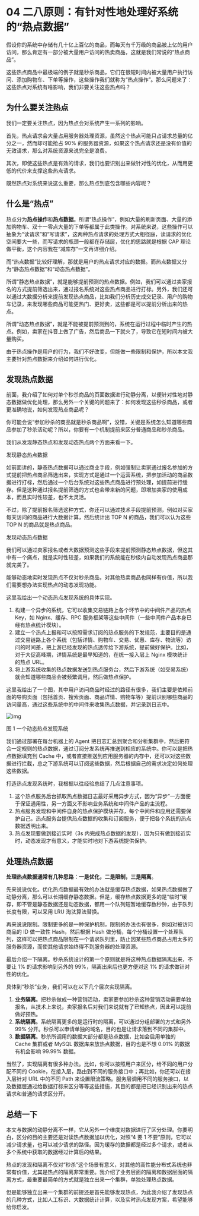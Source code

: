 # 04 二八原则：有针对性地处理好系统的“热点数据”

假设你的系统中存储有几十亿上百亿的商品，而每天有千万级的商品被上亿的用户访问，那么肯定有一部分被大量用户访问的热卖商品，这就是我们常说的“热点商品”。

这些热点商品中最极端的例子就是秒杀商品，它们在很短时间内被大量用户执行访问、添加购物车、下单等操作，这些操作我们就称为“热点操作”。那么问题来了：这些热点对系统有啥影响，我们非要关注这些热点吗？

## 为什么要关注热点

我们一定要关注热点，因为热点会对系统产生一系列的影响。

首先，热点请求会大量占用服务器处理资源，虽然这个热点可能只占请求总量的亿分之一，然而却可能抢占 90% 的服务器资源，如果这个热点请求还是没有价值的无效请求，那么对系统资源来说完全是浪费。

其次，即使这些热点是有效的请求，我们也要识别出来做针对性的优化，从而用更低的代价来支撑这些热点请求。

既然热点对系统来说这么重要，那么热点到底包含哪些内容呢？

## 什么是“热点”

热点分为**热点操作**和**热点数据**。所谓“热点操作”，例如大量的刷新页面、大量的添加购物车、双十一零点大量的下单等都属于此类操作。对系统来说，这些操作可以抽象为“读请求”和“写请求”，这两种热点请求的处理方式大相径庭，读请求的优化空间要大一些，而写请求的瓶颈一般都在存储层，优化的思路就是根据 CAP 理论做平衡，这个内容我在“减库存”一文再详细介绍。

而“热点数据”比较好理解，那就是用户的热点请求对应的数据。而热点数据又分为“静态热点数据”和“动态热点数据”。

所谓“静态热点数据”，就是能够提前预测的热点数据。例如，我们可以通过卖家报名的方式提前筛选出来，通过报名系统对这些热点商品进行打标。另外，我们还可以通过大数据分析来提前发现热点商品，比如我们分析历史成交记录、用户的购物车记录，来发现哪些商品可能更热门、更好卖，这些都是可以提前分析出来的热点。

所谓“动态热点数据”，就是不能被提前预测到的，系统在运行过程中临时产生的热点。例如，卖家在抖音上做了广告，然后商品一下就火了，导致它在短时间内被大量购买。

由于热点操作是用户的行为，我们不好改变，但能做一些限制和保护，所以本文我主要针对热点数据来介绍如何进行优化。

## 发现热点数据

前面，我介绍了如何对单个秒杀商品的页面数据进行动静分离，以便针对性地对静态数据做优化处理，那么另外一个关键的问题来了：如何发现这些秒杀商品，或者更准确地说，如何发现热点商品呢？

你可能会说“参加秒杀的商品就是秒杀商品啊”，没错，关键是系统怎么知道哪些商品参加了秒杀活动呢？所以，你要有一个机制提前来区分普通商品和秒杀商品。

我们从发现静态热点和发现动态热点两个方面来看一下。

发现静态热点数据

如前面讲的，静态热点数据可以通过商业手段，例如强制让卖家通过报名参加的方式提前把热点商品筛选出来，实现方式是通过一个运营系统，把参加活动的商品数据进行打标，然后通过一个后台系统对这些热点商品进行预处理，如提前进行缓存。但是这种通过报名提前筛选的方式也会带来新的问题，即增加卖家的使用成本，而且实时性较差，也不太灵活。

不过，除了提前报名筛选这种方式，你还可以通过技术手段提前预测，例如对买家每天访问的商品进行大数据计算，然后统计出 TOP N 的商品，我们可以认为这些 TOP N 的商品就是热点商品。

发现动态热点数据

我们可以通过卖家报名或者大数据预测这些手段来提前预测静态热点数据，但这其中有一个痛点，就是实时性较差，如果我们的系统能在秒级内自动发现热点商品那就完美了。

能够动态地实时发现热点不仅对秒杀商品，对其他热卖商品也同样有价值，所以我们需要想办法实现热点的动态发现功能。

这里我给出一个动态热点发现系统的具体实现。

1. 构建一个异步的系统，它可以收集交易链路上各个环节中的中间件产品的热点 Key，如 Nginx、缓存、RPC 服务框架等这些中间件（一些中间件产品本身已经有热点统计模块）。
2. 建立一个热点上报和可以按照需求订阅的热点服务的下发规范，主要目的是通过交易链路上各个系统（包括详情、购物车、交易、优惠、库存、物流等）访问的时间差，把上游已经发现的热点透传给下游系统，提前做好保护。比如，对于大促高峰期，详情系统是最早知道的，在统一接入层上 Nginx 模块统计的热点 URL。
3. 将上游系统收集的热点数据发送到热点服务台，然后下游系统（如交易系统）就会知道哪些商品会被频繁调用，然后做热点保护。

这里我给出了一个图，其中用户访问商品时经过的路径有很多，我们主要是依赖前面的导购页面（包括首页、搜索页面、商品详情、购物车等）提前识别哪些商品的访问量高，通过这些系统中的中间件来收集热点数据，并记录到日志中。

![img](https://pic-1302575189.cos.ap-guangzhou.myqcloud.com/mcr/img20200804080059.jpg)

图 1 一个动态热点发现系统



我们通过部署在每台机器上的 Agent 把日志汇总到聚合和分析集群中，然后把符合一定规则的热点数据，通过订阅分发系统再推送到相应的系统中。你可以是把热点数据填充到 Cache 中，或者直接推送到应用服务器的内存中，还可以对这些数据进行拦截，总之下游系统可以订阅这些数据，然后根据自己的需求决定如何处理这些数据。

打造热点发现系统时，我根据以往经验总结了几点注意事项。

1. 这个热点服务后台抓取热点数据日志最好采用异步方式，因为“异步”一方面便于保证通用性，另一方面又不影响业务系统和中间件产品的主流程。
2. 热点服务发现和中间件自身的热点保护模块并存，每个中间件和应用还需要保护自己。热点服务台提供热点数据的收集和订阅服务，便于把各个系统的热点数据透明出来。
3. 热点发现要做到接近实时（3s 内完成热点数据的发现），因为只有做到接近实时，动态发现才有意义，才能实时地对下游系统提供保护。

## 处理热点数据

**处理热点数据通常有几种思路：一是优化，二是限制，三是隔离**。

先来说说优化。优化热点数据最有效的办法就是缓存热点数据，如果热点数据做了动静分离，那么可以长期缓存静态数据。但是，缓存热点数据更多的是“临时”缓存，即不管是静态数据还是动态数据，都用一个队列短暂地缓存数秒钟，由于队列长度有限，可以采用 LRU 淘汰算法替换。

再来说说限制。限制更多的是一种保护机制，限制的办法也有很多，例如对被访问商品的 ID 做一致性 Hash，然后根据 Hash 做分桶，每个分桶设置一个处理队列，这样可以把热点商品限制在一个请求队列里，防止因某些热点商品占用太多的服务器资源，而使其他请求始终得不到服务器的处理资源。

最后介绍一下隔离。秒杀系统设计的第一个原则就是将这种热点数据隔离出来，不要让 1% 的请求影响到另外的 99%，隔离出来后也更方便对这 1% 的请求做针对性的优化。

具体到“秒杀”业务，我们可以在以下几个层次实现隔离。

1. **业务隔离**。把秒杀做成一种营销活动，卖家要参加秒杀这种营销活动需要单独报名，从技术上来说，卖家报名后对我们来说就有了已知热点，因此可以提前做好预热。
2. **系统隔离**。系统隔离更多的是运行时的隔离，可以通过分组部署的方式和另外 99% 分开。秒杀可以申请单独的域名，目的也是让请求落到不同的集群中。
3. **数据隔离**。秒杀所调用的数据大部分都是热点数据，比如会启用单独的 Cache 集群或者 MySQL 数据库来放热点数据，目的也是不想 0.01% 的数据有机会影响 99.99% 数据。

当然了，实现隔离有很多种办法。比如，你可以按照用户来区分，给不同的用户分配不同的 Cookie，在接入层，路由到不同的服务接口中；再比如，你还可以在接入层针对 URL 中的不同 Path 来设置限流策略。服务层调用不同的服务接口，以及数据层通过给数据打标来区分等等这些措施，其目的都是把已经识别出来的热点请求和普通的请求区分开。

## 总结一下

本文与数据的动静分离不一样，它从另外一个维度对数据进行了区分处理。你要明白，区分的目的主要还是对读热点数据加以优化，对照“4 要 1 不要”原则，它可以减少请求量，也可以减少请求的路径。因为缓存的数据都是经过多个请求，或者从多个系统中获取的数据经过计算后的结果。

热点的发现和隔离不仅对“秒杀”这个场景有意义，对其他的高性能分布式系统也非常有价值，尤其是热点的隔离非常重要。我介绍了业务层面的隔离和数据层面的隔离方式，最重要最简单的方式就是独立出来一个集群，单独处理热点数据。

但是能够独立出来一个集群的前提还是首先能够发现热点，为此我介绍了发现热点的几种方式，比如人工标识、大数据统计计算，以及实时热点发现方案，希望能够给你启发。